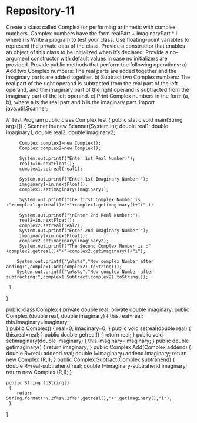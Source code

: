 # Repository-11
Create a class called Complex for performing arithmetic with complex numbers. Complex numbers have the form realPart + imaginaryPart * i where i is Write a program to test your class. Use floating-point variables to represent the private data of the class. Provide a constructor that enables an object of this class to be initialized when it’s declared. Provide a no-argument constructor with default values in case no initializers are provided. Provide public methods that perform the following operations: a) Add two Complex numbers: The real parts are added together and the imaginary parts are added together. b) Subtract two Complex numbers: The real part of the right operand is subtracted from the real part of the left operand, and the imaginary part of the right operand is subtracted from the imaginary part of the left operand. c) Print Complex numbers in the form (a, b), where a is the real part and b is the imaginary part.
import java.util.Scanner;

// Test Program
public class ComplexTest 
{
	 public static void main(String args[])
	 {
		 Scanner in=new Scanner(System.in);
		 double real1;
		 double imaginary1;
		 double real2;
		 double imaginary2;
		 
		 Complex complex1=new Complex();
		 Complex complex2=new Complex();
		 
		 System.out.printf("Enter 1st Real Number:");
		 real1=in.nextFloat();
		 complex1.setreal(real1);
		 
		 System.out.printf("Enter 1st Imaginary Number:");
		 imaginary1=in.nextFloat();
		 complex1.setimaginary(imaginary1);
		 
		 System.out.printf("The first Complex Number is :"+complex1.getreal()+"+"+complex1.getimaginary()+"i" );
		 
		 System.out.printf("\nEnter 2nd Real Number:");
		 real2=in.nextFloat();
		 complex2.setreal(real2);
		 System.out.printf("Enter 2nd Imaginary Number:");
		 imaginary2=in.nextFloat();
		 complex2.setimaginary(imaginary2);
		 System.out.printf("The Second Complex Number is :" +complex2.getreal()+"+"+complex2.getimaginary()+"i");
		 
		System.out.printf("\n%s%s","New complex Number after adding:",complex1.Add(complex2).toString());
		System.out.printf("\n%s%s","New complex Number after subtracting:",complex1.Subtract(complex2).toString());
		
	 }
}



public class Complex 
{
	private double real;
	private double imaginary;
	public Complex (double real, double imaginary)
	{
		this.real=real;
		this.imaginary=imaginary;		
	}
	public Complex()
	{
		real=0;
		imaginary=0;
	}
	public void setreal(double real)
	{
		this.real=real;
	}
	public double getreal()
	{
		return real;
	}
	public void setimaginary(double imaginary)
	{
		this.imaginary=imaginary;
	}
	public double getimaginary()
	{
		return imaginary;
	}
	public Complex Add(Complex addend)
	{
		double R=real+addend.real;
		double I=imaginary+addend.imaginary;
		return new Complex (R,I);
	}
	public Complex Subtract(Complex subtrahend)
	{
		double R=real-subtrahend.real;
		double I=imaginary-subtrahend.imaginary;
		return new Complex (R,I);
	}

	public String toString()
	 {
	    return String.format("%.2f%s%.2f%s",getreal(),"+",getimaginary(),"i");
	 }
	
}


